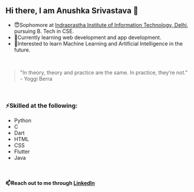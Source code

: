 ## Hi there, I am Anushka Srivastava 👋

<!--
**anushk4/anushk4** is a ✨ _special_ ✨ repository because its `README.md` (this file) appears on your GitHub profile.

Here are some ideas to get you started:

- 🔭 I’m currently working on ...
- 🌱 I’m currently learning ...
- 👯 I’m looking to collaborate on ...
- 🤔 I’m looking for help with ...
- 💬 Ask me about ...
- 📫 How to reach me: ...
- 😄 Pronouns: ...
- ⚡ Fun fact: ...
-->
- 😇Sophomore at [Indraprastha Institute of Information Technology, Delhi](https://www.iiitd.ac.in/), pursuing B. Tech in CSE.
- 🌱Currently learning web development and app development.
- 🙌Interested to learn Machine Learning and Artificial Intelligence in the future.

&nbsp;&nbsp;&nbsp;
> "In theory, theory and practice are the same. In practice, they’re not." - Yoggi Berra

&nbsp;&nbsp;&nbsp;
### ⚡Skilled at the following:
- Python
- C
- Dart
- HTML
- CSS
- Flutter
- Java

&nbsp;&nbsp;&nbsp;&nbsp;
#### 📫Reach out to me through [LinkedIn](https://www.linkedin.com/in/anushka-srivastava-798540255/)
